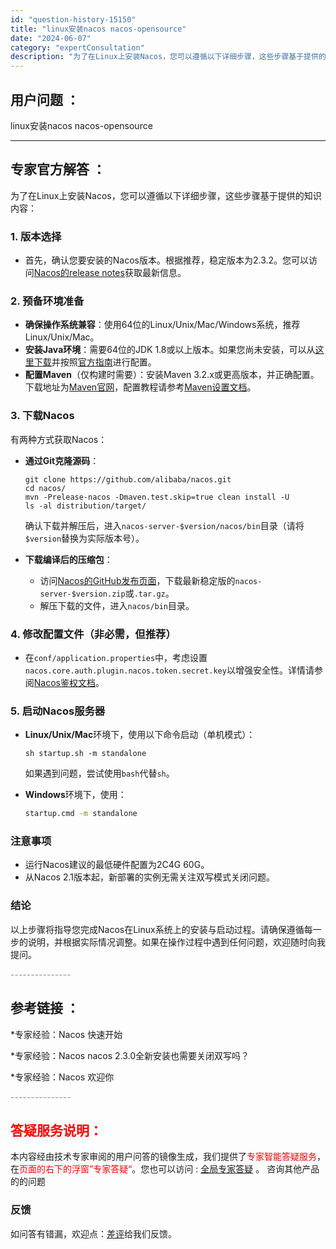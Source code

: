```yaml
---
id: "question-history-15150"
title: "linux安装nacos nacos-opensource"
date: "2024-06-07"
category: "expertConsultation"
description: "为了在Linux上安装Nacos，您可以遵循以下详细步骤，这些步骤基于提供的知识内容：### 1. 版本选择- 首先，确认您要安装的Nacos版本。根据推荐，稳定版本为2.3.2。您可以访问[Nacos的release notes](https://github.com/alibaba/nacos/"
---
```


## 用户问题 ： 
 linux安装nacos nacos-opensource 

---------------
## 专家官方解答 ：

为了在Linux上安装Nacos，您可以遵循以下详细步骤，这些步骤基于提供的知识内容：

### 1. 版本选择
- 首先，确认您要安装的Nacos版本。根据推荐，稳定版本为2.3.2。您可以访问[Nacos的release notes](https://github.com/alibaba/nacos/releases)获取最新信息。

### 2. 预备环境准备
- **确保操作系统兼容**：使用64位的Linux/Unix/Mac/Windows系统，推荐Linux/Unix/Mac。
- **安装Java环境**：需要64位的JDK 1.8或以上版本。如果您尚未安装，可以从[这里下载](http://www.oracle.com/technetwork/java/javase/downloads/jdk8-downloads-2133151.html)并按照[官方指南](https://docs.oracle.com/cd/E19182-01/820-7851/inst_cli_jdk_javahome_t/)进行配置。
- **配置Maven**（仅构建时需要）：安装Maven 3.2.x或更高版本，并正确配置。下载地址为[Maven官网](https://maven.apache.org/download.cgi)，配置教程请参考[Maven设置文档](https://maven.apache.org/settings.html)。

### 3. 下载Nacos
有两种方式获取Nacos：
- **通过Git克隆源码**：
  ```shell
  git clone https://github.com/alibaba/nacos.git
  cd nacos/
  mvn -Prelease-nacos -Dmaven.test.skip=true clean install -U
  ls -al distribution/target/
  ```
  确认下载并解压后，进入`nacos-server-$version/nacos/bin`目录（请将`$version`替换为实际版本号）。

- **下载编译后的压缩包**：
  - 访问[Nacos的GitHub发布页面](https://github.com/alibaba/nacos/releases)，下载最新稳定版的`nacos-server-$version.zip`或`.tar.gz`。
  - 解压下载的文件，进入`nacos/bin`目录。

### 4. 修改配置文件（非必需，但推荐）
- 在`conf/application.properties`中，考虑设置`nacos.core.auth.plugin.nacos.token.secret.key`以增强安全性。详情请参阅[Nacos鉴权文档](https://nacos.io/plugin/auth-plugin/)。

### 5. 启动Nacos服务器
- **Linux/Unix/Mac**环境下，使用以下命令启动（单机模式）：
  ```shell
  sh startup.sh -m standalone
  ```
  如果遇到问题，尝试使用`bash`代替`sh`。

- **Windows**环境下，使用：
  ```cmd
  startup.cmd -m standalone
  ```

### 注意事项
- 运行Nacos建议的最低硬件配置为2C4G 60G。
- 从Nacos 2.1版本起，新部署的实例无需关注双写模式关闭问题。

### 结论
以上步骤将指导您完成Nacos在Linux系统上的安装与启动过程。请确保遵循每一步的说明，并根据实际情况调整。如果在操作过程中遇到任何问题，欢迎随时向我提问。


<font color="#949494">---------------</font> 


## 参考链接 ：

*专家经验：Nacos 快速开始 
 
 *专家经验：Nacos nacos 2.3.0全新安装也需要关闭双写吗？ 
 
 *专家经验：Nacos 欢迎你 


 <font color="#949494">---------------</font> 
 


## <font color="#FF0000">答疑服务说明：</font> 

本内容经由技术专家审阅的用户问答的镜像生成，我们提供了<font color="#FF0000">专家智能答疑服务</font>，在<font color="#FF0000">页面的右下的浮窗”专家答疑“</font>。您也可以访问 : [全局专家答疑](https://opensource.alibaba.com/chatBot) 。 咨询其他产品的的问题

### 反馈
如问答有错漏，欢迎点：[差评](https://ai.nacos.io/user/feedbackByEnhancerGradePOJOID?enhancerGradePOJOId=15160)给我们反馈。
